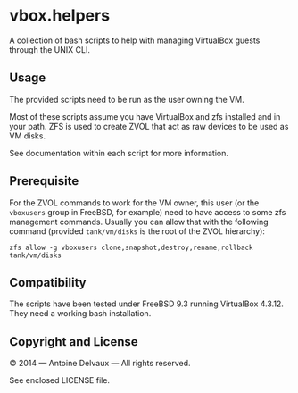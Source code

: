 vbox.helpers
============

A collection of bash scripts to help with managing VirtualBox guests through the UNIX CLI.


Usage
-----
The provided scripts need to be run as the user owning the VM.

Most of these scripts assume you have VirtualBox and zfs installed and in your path.  ZFS is used to create ZVOL that act as raw devices to be used as VM disks.

See documentation within each script for more information.


Prerequisite
------------
For the ZVOL commands to work for the VM owner, this user (or the `vboxusers` group in FreeBSD, for example) need to have access to some zfs management commands.  Usually you can allow that with the following command (provided `tank/vm/disks` is the root of the ZVOL hierarchy):

    zfs allow -g vboxusers clone,snapshot,destroy,rename,rollback tank/vm/disks


Compatibility
-------------
The scripts have been tested under FreeBSD 9.3 running VirtualBox 4.3.12.  They need a working bash installation.


Copyright and License
---------------------
© 2014 — Antoine Delvaux — All rights reserved.

See enclosed LICENSE file.
